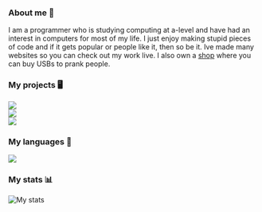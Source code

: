 ### About me 👋
I am a programmer who is studying computing at a-level and have had an interest in computers for most of my life. 
I just enjoy making stupid pieces of code and if it gets popular or people like it, then so be it. 
Ive made many websites so you can check out my work live. I also own a [shop](https://nexin.store/) where you can buy USBs to prank people.

### My projects 🖥️
<a href="https://github.com/NexInfinite/hivenpy"><img src="https://github-readme-stats.vercel.app/api/pin/?username=NexInfinite&repo=hivenpy&show_owner=true"></a>
<br>
<a href="https://github.com/NexInfinite/discordBotHelp"><img src="https://github-readme-stats.vercel.app/api/pin/?username=NexInfinite&repo=DiscordBotHelp&show_owner=true"></a>
<br>
<a href="https://github.com/NexInfinite/supporter-discord-webhook"><img src="https://github-readme-stats.vercel.app/api/pin/?username=NexInfinite&repo=supporter-discord-webhook&show_owner=true"></a>

### My languages 👀
<img src="https://github-readme-stats.vercel.app/api/top-langs/?username=nexinfinite&show_icons=true&hide_border=false">

### My stats 📊
<img src="https://github-readme-stats.vercel.app/api?username=NexInfinite&show_icons=true&hide_border=false" alt="My stats">


